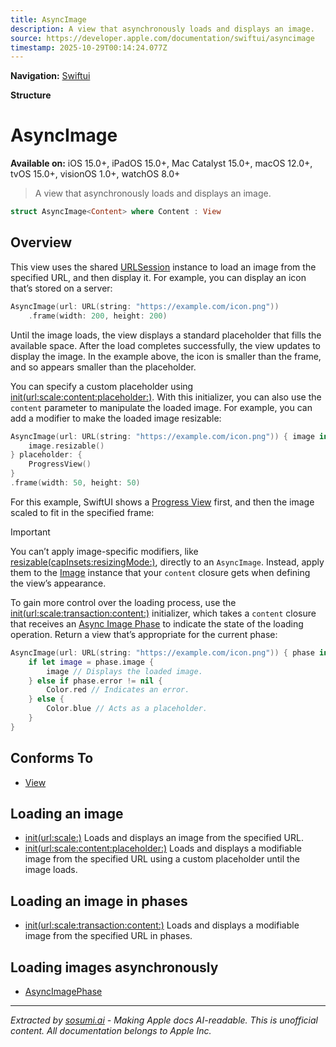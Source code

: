 ```yaml
---
title: AsyncImage
description: A view that asynchronously loads and displays an image.
source: https://developer.apple.com/documentation/swiftui/asyncimage
timestamp: 2025-10-29T00:14:24.077Z
---
```


**Navigation:** [Swiftui](/documentation/swiftui)

**Structure**

# AsyncImage

**Available on:** iOS 15.0+, iPadOS 15.0+, Mac Catalyst 15.0+, macOS 12.0+, tvOS 15.0+, visionOS 1.0+, watchOS 8.0+

> A view that asynchronously loads and displays an image.

```swift
struct AsyncImage<Content> where Content : View
```

## Overview

This view uses the shared [URLSession](/documentation/Foundation/URLSession) instance to load an image from the specified URL, and then display it. For example, you can display an icon that’s stored on a server:

```swift
AsyncImage(url: URL(string: "https://example.com/icon.png"))
    .frame(width: 200, height: 200)
```

Until the image loads, the view displays a standard placeholder that fills the available space. After the load completes successfully, the view updates to display the image. In the example above, the icon is smaller than the frame, and so appears smaller than the placeholder.



You can specify a custom placeholder using [init(url:scale:content:placeholder:)](/documentation/swiftui/asyncimage/init(url:scale:content:placeholder:)). With this initializer, you can also use the `content` parameter to manipulate the loaded image. For example, you can add a modifier to make the loaded image resizable:

```swift
AsyncImage(url: URL(string: "https://example.com/icon.png")) { image in
    image.resizable()
} placeholder: {
    ProgressView()
}
.frame(width: 50, height: 50)
```

For this example, SwiftUI shows a [Progress View](/documentation/swiftui/progressview) first, and then the image scaled to fit in the specified frame:



> [!IMPORTANT]
> You can’t apply image-specific modifiers, like [resizable(capInsets:resizingMode:)](/documentation/swiftui/image/resizable(capinsets:resizingmode:)), directly to an `AsyncImage`. Instead, apply them to the [Image](/documentation/swiftui/image) instance that your `content` closure gets when defining the view’s appearance.

To gain more control over the loading process, use the [init(url:scale:transaction:content:)](/documentation/swiftui/asyncimage/init(url:scale:transaction:content:)) initializer, which takes a `content` closure that receives an [Async Image Phase](/documentation/swiftui/asyncimagephase) to indicate the state of the loading operation. Return a view that’s appropriate for the current phase:

```swift
AsyncImage(url: URL(string: "https://example.com/icon.png")) { phase in
    if let image = phase.image {
        image // Displays the loaded image.
    } else if phase.error != nil {
        Color.red // Indicates an error.
    } else {
        Color.blue // Acts as a placeholder.
    }
}
```

## Conforms To

- [View](/documentation/swiftui/view)

## Loading an image

- [init(url:scale:)](/documentation/swiftui/asyncimage/init(url:scale:)) Loads and displays an image from the specified URL.
- [init(url:scale:content:placeholder:)](/documentation/swiftui/asyncimage/init(url:scale:content:placeholder:)) Loads and displays a modifiable image from the specified URL using a custom placeholder until the image loads.

## Loading an image in phases

- [init(url:scale:transaction:content:)](/documentation/swiftui/asyncimage/init(url:scale:transaction:content:)) Loads and displays a modifiable image from the specified URL in phases.

## Loading images asynchronously

- [AsyncImagePhase](/documentation/swiftui/asyncimagephase)

---

*Extracted by [sosumi.ai](https://sosumi.ai) - Making Apple docs AI-readable.*
*This is unofficial content. All documentation belongs to Apple Inc.*
